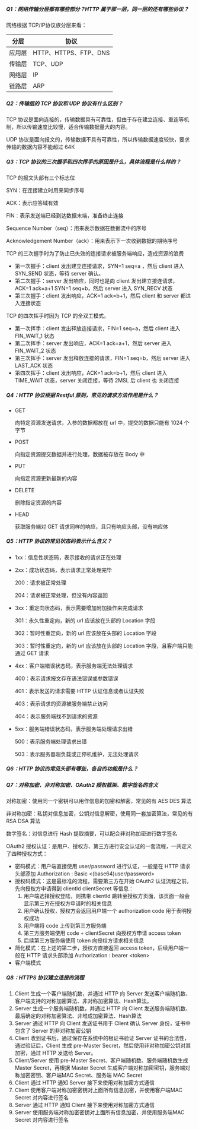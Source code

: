 ##### Q1：网络传输分层都有哪些部分？HTTP 属于那一层，同一层的还有哪些协议？

网络根据 TCP/IP协议族分层来看：

| 分层   | 协议                  |
| ------ | --------------------- |
| 应用层 | HTTP、HTTPS、FTP、DNS |
| 传输层 | TCP、UDP              |
| 网络层 | IP                    |
| 链路层 | ARP                   |

##### Q2：传输层的 TCP 协议和 UDP 协议有什么区别？

TCP 协议是面向连接的，传输数据具有可靠性，但由于存在建立连接、重连等机制，所以传输速度比较慢，适合传输数据量大的内容。

UDP 协议是面向报文的，传输数据不具有可靠性，所以传输数据速度较快，要求传输的数据内容不能超过 64K

##### Q3：TCP 协议的三次握手和四次挥手的原因是什么，具体流程是什么样的？

TCP 的报文头部有三个标志位

SYN：在连接建立时用来同步序号

ACK：表示应答域有效

FIN：表示发送端已经到达数据末端，准备终止连接

Sequence Number（seq）：用来表示数据在数据流中的序号

Acknowledgement Number（ack）：用来表示下一次收到数据的期待序号

TCP 的三次握手时为了防止已失效的连接请求被服务端响应，造成资源的浪费

- 第一次握手：client 发出建立连接请求，SYN=1 seq=a ，然后 client 进入 SYN_SEND 状态，等待 server 确认。
- 第二次握手：server 发出响应，同时也是向 client 发出建立接连请求，ACK=1 ack=a+1 SYN=1 seq=b，然后 server 进入 SYN_RECV 状态
- 第三次握手：client 发出响应，ACK=1 ack=b+1，然后 client 和 server 都进入连接状态

TCP 的四次挥手时因为 TCP 的全双工模式。

- 第一次挥手：client 发出释放连接请求，FIN=1 seq=a，然后 client 进入 FIN_WAIT_1 状态
- 第二次挥手：server 发出响应，ACK=1 ack=a+1，然后 server 进入 FIN_WAIT_2 状态
- 第三次挥手：server 发出释放连接的请求，FIN=1 seq=b，然后 server 进入 LAST_ACK 状态
- 第四次挥手：client 发出响应，ACK=1 ack=b+1，然后 client 进入 TIME_WAIT 状态，server 关闭连接，等待 2MSL 后 client 也 关闭连接

##### Q4：HTTP 协议根据 Restful 原则，常见的请求方法作用是什么？

- GET

  向特定资源发送请求，入参的数据都放在 url 中，提交的数据只能有 1024 个字节

- POST

  向指定资源提交数据并进行处理，数据被存放在 Body 中

- PUT

  向指定资源更新最新的内容

- DELETE

  删除指定资源的内容

- HEAD

  获取服务端对 GET 请求同样的响应，且只有响应头部，没有响应体

##### Q5：HTTP 协议的常见状态码表示什么含义？

- 1xx：信息性状态码，表示接收的请求正在处理

- 2xx：成功状态码，表示请求正常处理完毕

  200：请求被正常处理

  204：请求被正常处理，但没有内容返回

- 3xx：重定向状态码，表示需要增加附加操作来完成请求

  301：永久性重定向，新的 url 应该放在头部的 Location 字段

  302：暂时性重定向，新的 url 应该放在头部的 Location 字段

  303：暂时性重定向，新的 url 应该放在头部的 Location 字段，且客户端只能通过 GET 请求

- 4xx：客户端错误状态码，表示服务端无法处理请求

  400：表示请求报文存在语法错误或参数错误

  401：表示发送的请求需要 HTTP 认证信息或者认证失败

  403：表示请求的资源被服务端禁止访问

  404：表示服务端找不到请求的资源

- 5xx：服务端错误状态码，表示服务端处理请求出错

  500：表示服务端处理请求出错

  503：表示服务器超负载或正停机维护，无法处理请求 

##### Q6：HTTP 协议的常见头部有哪些，各自的功能是什么？

##### Q7：对称加密、非对称加密、OAuth2 授权框架、数字签名的含义

对称加密：使用同一个密钥可以用作信息的加密和解密，常见的有 AES DES 算法

非对称加密：私钥对信息加密，公钥对信息解密，使用同一套加密算法，常见的有 RSA DSA 算法

数字签名：对信息进行 Hash 提取摘要，可以配合非对称加密进行数字签名

OAuth2 授权认证：是用户、授权方、第三方进行安全认证的一套流程，一共定义了四种授权方式：

- 密码模式：用户端直接使用 user/password 进行认证，一般是在 HTTP 请求头部添加 Authorization : Basic \<(base64)user/password>
- 授权码模式：这是最标准的流程，需要第三方在开始 OAuth2 认证流程之前，先向授权方申请得到 clientId clientSecret 等信息：
  1. 用户端选择授权登陆，则携带 clientId 跳转至授权方页面，该页面一般会显示第三方在授权方申请时的相关信息
  2. 用户确认授权，授权方会返回用户端一个 authorization code 用于表明授权成功
  3. 用户端将 code 上传到第三方服务端
  4. 第三方服务端使用  code + clientSecret 向授权方申请 access token
  5. 后续第三方服务端使用 token 向授权方请求相关信息
- 简化模式：在上述的第二步，授权方直接返回 access token，后续用户端一般在 HTTP 请求头部添加 Authorization : bearer \<token> 
- 客户端模式

##### Q8：HTTPS 协议建立连接的流程

1. Client 生成一个客户端随机数，并通过 HTTP 向 Server 发送客户端随机数、客户端支持的对称加密算法、非对称加密算法、Hash算法。
2. Server 生成一个服务端随机数，并通过 HTTP 向 Client 发送服务端随机数、最后确定的对称加密算法、非堆成加密算法、Hash算法
3. Server 通过 HTTP 向 Client 发送证书用于 Client 确认 Server 身份，证书中包含了 Server 的非对称加密公钥
4. Client 收到证书后，通过保存在系统中的根证书验证 Server 证书的合法性，通过验证后，Client 生成 pre-Master Secret，然后使用非对称加密公钥对其加密，通过 HTTP 发送给 Server。
5. Client/Server 使用 pre-Master Secret、客户端随机数、服务端随机数生成 Master Secret，再根据 Master Secret 生成客户端对称加密密钥，服务端对称加密密钥、客户端MAC Secret、服务端 MAC Secret
6. Client 通过 HTTP 通知 Server 接下来使用对称加密方式通信
7. Client 使用客户端对称加密密钥对上面所有信息加密，并使用客户端MAC Secret 对内容进行签名
8. Server 通过 HTTP 通知 Client 接下来使用对称加密方式通信
9. Server 使用服务端对称加密密钥对上面所有信息加密，并使用服务端MAC Secret 对内容进行签名
